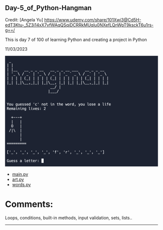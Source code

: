## Day-5_of_Python-Hangman

Credit: [Angela Yu] https://www.udemy.com/share/101Xwi3@Cd5H-edT3Ktu-_5Z3i14xX7vfWAqQSqiDCRRkMUqlu0NXefLQnWpT9ksckT6u1rs-g==/

This is day 7 of 100 of learning Python and creating a project in Python

11/03/2023

![](https://github.com/AlanShami/python-day-7-hangman/blob/main/project_pic.png)

- [main.py](https://github.com/AlanShami/python-day-7-hangman/blob/main/main.py)
- [art.py](https://github.com/AlanShami/python-day-7-hangman/blob/main/art.py)
- [words.py](https://github.com/AlanShami/python-day-7-hangman/blob/main/words.py)


# Comments:                                                                                                                                                                                  
Loops, conditions, built-in methods, input validation, sets, lists..

 ----------------------------------------
